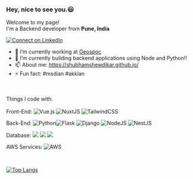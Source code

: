 ### Hey, nice to see you.:smiley:

<!--
**ShubhamShewdikar/ShubhamShewdikar** is a ✨ _special_ ✨ repository because its `README.md` (this file) appears on your GitHub profile.
-->
<!--[![trophy](https://github-profile-trophy.vercel.app/?username=ShubhamShewdikar&theme=onedark)](https://github.com/ShubhamShewdikar/github-profile-trophy)

![ShubhamShewdikar's github stats](https://github-readme-stats.vercel.app/api?username=ShubhamShewdikar&show_icons=true&count_private=true&theme=synthwave)-->

<p>Welcome to my page! </br> I'm a Backend developer from <b>Pune, India</b> </p>

[![Connect on LinkedIn](https://img.shields.io/badge/--linkedin?label=LinkedIn&logo=LinkedIn&style=social)](https://www.linkedin.com/in/shubham-shewdikar-1b6b83152)

- :office: I’m currently working at <a href="https://geospoc.com/">Geospoc</a>
- 🌱 I’m currently building backend applications using Node and Python!!
- 📫 About me: https://shubhamshewdikar.github.io/
- ⚡ Fun fact: #msdian #akkian  

</br>
<p>
Things I code with:</br></br>
Front-End:
<img alt="Vue.js" src="https://img.shields.io/badge/vuejs%20-%2335495e.svg?&style=for-the-badge&logo=vue.js&logoColor=%234FC08D"/>
<img alt="NuxtJS" src="https://img.shields.io/badge/NuxtJS%20-black.svg?&style=for-the-badge&logo=NuxtJS&logoColor=white"/>
<img alt="TailwindCSS" src="https://img.shields.io/badge/tailwindcss%20-%2338B2AC.svg?&style=for-the-badge&logo=tailwind-css&logoColor=white"/>

Back-End: 
<img alt="Python" src="https://img.shields.io/badge/python%20-%2314354C.svg?&style=for-the-badge&logo=python&logoColor=white"/><img alt="Flask" src="https://img.shields.io/badge/flask%20-%23000.svg?&style=for-the-badge&logo=flask&logoColor=white"/>
<img alt="Django" src="https://img.shields.io/badge/django%20-%23092E20.svg?&style=for-the-badge&logo=django&logoColor=white"/>
<img alt="NodeJS" src="https://img.shields.io/badge/nodejs%20-%2343853D.svg?&style=for-the-badge&logo=nodejs&logoColor=white" />
<img alt="NestJS" src="https://img.shields.io/badge/nestjs%20-%23E0234E.svg?&style=for-the-badge&logo=nestjs&logoColor=white" />
</br>

Database:
<img src="https://img.shields.io/badge/postgres-%23316192.svg?&style=for-the-badge&logo=postgresql&logoColor=white" />
<img src="https://img.shields.io/badge/mysql-%2300f.svg?&style=for-the-badge&logo=mysql&logoColor=white" />
<img src="https://img.shields.io/badge/sqlite-%2307405e.svg?&style=for-the-badge&logo=sqlite&logoColor=white" /></br>

<p> AWS Services: <img alt="AWS" src="https://img.shields.io/badge/AWS%20-%23FF9900.svg?&style=for-the-badge&logo=amazon-aws&logoColor=white"/>
</p>

</br>

[![Top Langs](https://github-readme-stats.vercel.app/api/top-langs/?username=ShubhamShewdikar&layout=compact)](https://github.com/ShubhamShewdikar/github-readmestats)
